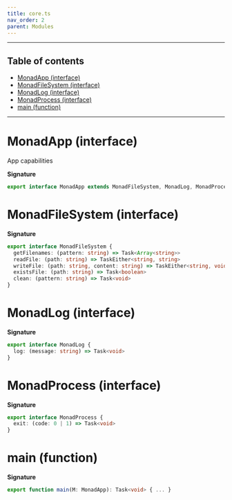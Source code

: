 ```yaml
---
title: core.ts
nav_order: 2
parent: Modules
---
```


---

<h2 class="text-delta">Table of contents</h2>

- [MonadApp (interface)](#monadapp-interface)
- [MonadFileSystem (interface)](#monadfilesystem-interface)
- [MonadLog (interface)](#monadlog-interface)
- [MonadProcess (interface)](#monadprocess-interface)
- [main (function)](#main-function)

---

# MonadApp (interface)

App capabilities

**Signature**

```ts
export interface MonadApp extends MonadFileSystem, MonadLog, MonadProcess {}
```

# MonadFileSystem (interface)

**Signature**

```ts
export interface MonadFileSystem {
  getFilenames: (pattern: string) => Task<Array<string>>
  readFile: (path: string) => TaskEither<string, string>
  writeFile: (path: string, content: string) => TaskEither<string, void>
  existsFile: (path: string) => Task<boolean>
  clean: (pattern: string) => Task<void>
}
```

# MonadLog (interface)

**Signature**

```ts
export interface MonadLog {
  log: (message: string) => Task<void>
}
```

# MonadProcess (interface)

**Signature**

```ts
export interface MonadProcess {
  exit: (code: 0 | 1) => Task<void>
}
```

# main (function)

**Signature**

```ts
export function main(M: MonadApp): Task<void> { ... }
```

